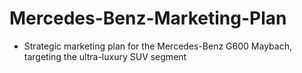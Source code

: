 # Mercedes-Benz-Marketing-Plan
- Strategic marketing plan for the Mercedes-Benz G600 Maybach, targeting the ultra-luxury SUV segment

